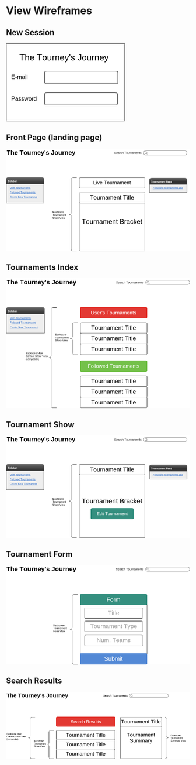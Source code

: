 # View Wireframes

## New Session
![new-session]

## Front Page (landing page)
![root-page]

## Tournaments Index
![tournaments-index]

## Tournament Show
![tournament-show]

## Tournament Form
![tournament-form]

## Search Results
![search-results]

[new-session]: ./wireframes/new_session_page.png
[root-page]: ./wireframes/root_page.png
[tournaments-index]: ./wireframes/tournaments_index.png
[tournament-show]: ./wireframes/tournament_show.png
[tournament-form]: ./wireframes/tournament_form.png
[search-results]: ./wireframes/search_results_page.png

